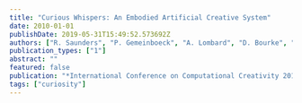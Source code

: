 ```yaml
---
title: "Curious Whispers: An Embodied Artificial Creative System"
date: 2010-01-01
publishDate: 2019-05-31T15:49:52.573692Z
authors: ["R. Saunders", "P. Gemeinboeck", "A. Lombard", "D. Bourke", "B. Kocabali"]
publication_types: ["1"]
abstract: ""
featured: false
publication: "*International Conference on Computational Creativity 2010, 7--9 January 2010*"
tags: ["curiosity"]
---
```


